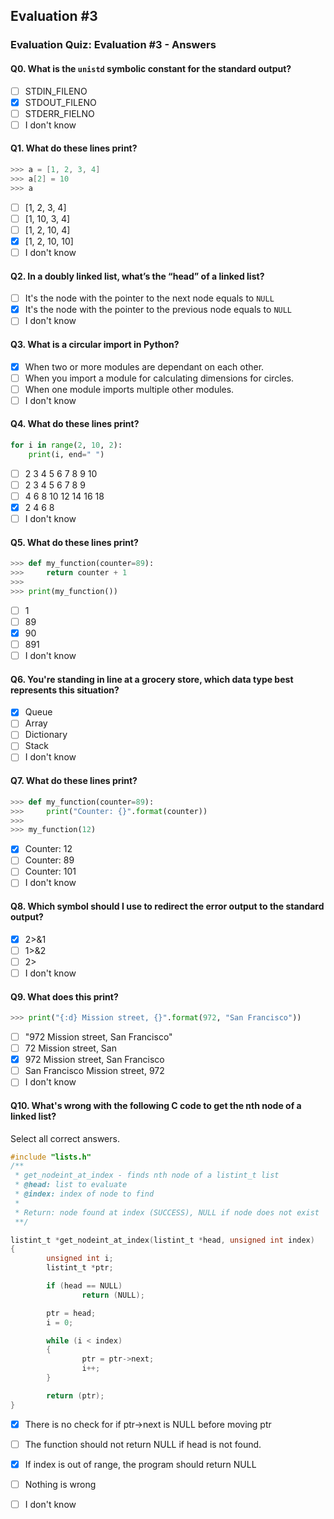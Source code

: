 ## Evaluation #3
### Evaluation Quiz: Evaluation #3 - Answers

#### Q0. What is the `unistd` symbolic constant for the standard output?
- [ ] STDIN_FILENO
- [x] STDOUT_FILENO
- [ ] STDERR_FIELNO
- [ ] I don't know

#### Q1. What do these lines print?
```C
>>> a = [1, 2, 3, 4]
>>> a[2] = 10
>>> a
```
- [ ] [1, 2, 3, 4]
- [ ] [1, 10, 3, 4]
- [ ] [1, 2, 10, 4]
- [x] [1, 2, 10, 10]
- [ ] I don't know

#### Q2. In a doubly linked list, what’s the “head” of a linked list?
- [ ] It's the node with the pointer to the next node equals to `NULL`
- [x] It's the node with the pointer to the previous node equals to `NULL`
- [ ] I don't know

#### Q3. What is a circular import in Python?
- [x] When two or more modules are dependant on each other.
- [ ] When you import a module for calculating dimensions for circles.
- [ ] When one module imports multiple other modules.
- [ ] I don't know

#### Q4. What do these lines print?
```python
for i in range(2, 10, 2):
    print(i, end=" ")
```
- [ ] 2 3 4 5 6 7 8 9 10
- [ ] 2 3 4 5 6 7 8 9
- [ ] 4 6 8 10 12 14 16 18
- [x] 2 4 6 8
- [ ] I don't know

#### Q5. What do these lines print?
```python
>>> def my_function(counter=89):
>>>     return counter + 1
>>> 
>>> print(my_function())
```
- [ ] 1
- [ ] 89
- [x] 90
- [ ] 891
- [ ] I don't know

#### Q6. You're standing in line at a grocery store, which data type best represents this situation?
- [x] Queue
- [ ] Array
- [ ] Dictionary
- [ ] Stack
- [ ] I don't know

#### Q7. What do these lines print?
```python
>>> def my_function(counter=89):
>>>     print("Counter: {}".format(counter))
>>> 
>>> my_function(12)
```
- [x] Counter: 12
- [ ] Counter: 89
- [ ] Counter: 101
- [ ] I don't know

#### Q8. Which symbol should I use to redirect the error output to the standard output?
- [x] 2>&1
- [ ] 1>&2
- [ ] 2>
- [ ] I don't know

#### Q9. What does this print?
```python
>>> print("{:d} Mission street, {}".format(972, "San Francisco"))
```
- [ ] "972 Mission street, San Francisco"
- [ ] 72 Mission street, San
- [x] 972 Mission street, San Francisco
- [ ] San Francisco Mission street, 972
- [ ] I don't know

#### Q10. What's wrong with the following C code to get the nth node of a linked list?
Select all correct answers.
```C
#include "lists.h"
/**
 * get_nodeint_at_index - finds nth node of a listint_t list
 * @head: list to evaluate
 * @index: index of node to find
 *
 * Return: node found at index (SUCCESS), NULL if node does not exist
 **/

listint_t *get_nodeint_at_index(listint_t *head, unsigned int index)
{
        unsigned int i;
        listint_t *ptr;

        if (head == NULL)
                return (NULL);

        ptr = head;
        i = 0;

        while (i < index)
        {
                ptr = ptr->next;
                i++;
        }

        return (ptr);
}
```

- [x] There is no check for if ptr->next is NULL before moving ptr
- [ ] The function should not return NULL if head is not found.
- [x] If index is out of range, the program should return NULL
- [ ] Nothing is wrong
- [ ] I don't know







